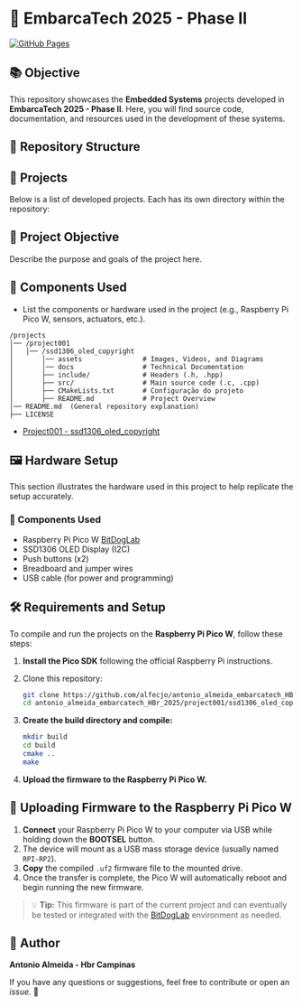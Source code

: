 # 🚀 EmbarcaTech 2025 - Phase II

[![GitHub Pages](https://img.shields.io/badge/GitHub-Pages-blue?logo=github)](https://alfecjo.github.io/antonio_almeida_embarcatech_HBr_2025/)

## 📚 Objective
This repository showcases the **Embedded Systems** projects developed in **EmbarcaTech 2025 - Phase II**. Here, you will find source code, documentation, and resources used in the development of these systems.

## 📂 Repository Structure


## 🔗 Projects
Below is a list of developed projects. Each has its own directory within the repository:

## 🎯 Project Objective
Describe the purpose and goals of the project here.

## 🔧 Components Used
- List the components or hardware used in the project (e.g., Raspberry Pi Pico W, sensors, actuators, etc.).

```
/projects
│── /project001
│   │── /ssd1306_oled_copyright
│       │── assets               # Images, Videos, and Diagrams
│       │── docs                 # Technical Documentation
│       ├── include/             # Headers (.h, .hpp)
│       ├── src/                 # Main source code (.c, .cpp)
│       ├── CMakeLists.txt       # Configuração do projeto
│       ├── README.md            # Project Overview
│── README.md  (General repository explanation)
├── LICENSE
```

- [Project001 - ssd1306_oled_copyright](./project001/ssd1306_oled_copyright/)

## 🖼️ Hardware Setup

This section illustrates the hardware used in this project to help replicate the setup accurately.

### 🔧 Components Used

- Raspberry Pi Pico W [BitDogLab](https://github.com/BitDogLab)
- SSD1306 OLED Display (I2C)
- Push buttons (x2)
- Breadboard and jumper wires
- USB cable (for power and programming)

## 🛠️ Requirements and Setup
To compile and run the projects on the **Raspberry Pi Pico W**, follow these steps:

1. **Install the Pico SDK** following the official Raspberry Pi instructions.

2. Clone this repository:
   ```bash
   git clone https://github.com/alfecjo/antonio_almeida_embarcatech_HBr_2025.git
   cd antonio_almeida_embarcatech_HBr_2025/project001/ssd1306_oled_copyright
   ```

3. **Create the build directory and compile:**
   ```bash
   mkdir build
   cd build
   cmake ..
   make
   ```

4. **Upload the firmware to the Raspberry Pi Pico W.**

## 🔌 Uploading Firmware to the Raspberry Pi Pico W

1. **Connect** your Raspberry Pi Pico W to your computer via USB while holding down the **BOOTSEL** button.
2. The device will mount as a USB mass storage device (usually named `RPI-RP2`).
3. **Copy** the compiled `.uf2` firmware file to the mounted drive.
4. Once the transfer is complete, the Pico W will automatically reboot and begin running the new firmware.

> 💡 **Tip:** This firmware is part of the current project and can eventually be tested or integrated with the [BitDogLab](https://github.com/BitDogLab) environment as needed.


## 👤 Author
**Antonio Almeida - Hbr Campinas**

If you have any questions or suggestions, feel free to contribute or open an _issue_. 🚀
